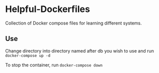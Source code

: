 # Helpful-Dockerfiles
Collection of Docker compose files for learning different systems.

## Use
Change directory into directory named after db you wish to use and run `docker-compose up -d`

To stop the container, run `docker-compose down`
